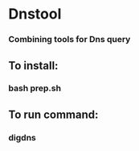 # Dnstool
### Combining tools for Dns query

## To install:
### bash prep.sh
## To run command:
### digdns
